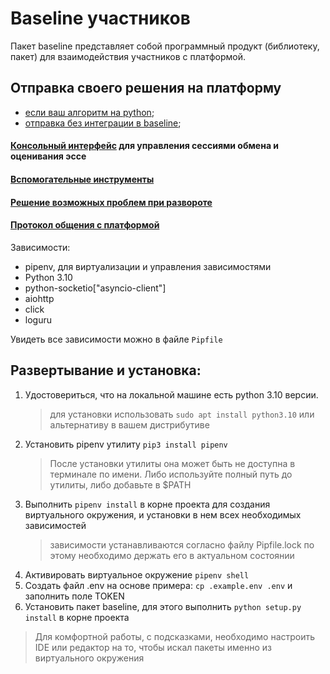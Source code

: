 # Baseline участников
Пакет baseline представляет собой программный продукт (библиотеку, пакет) для взаимодействия участников с платформой.
## Отправка своего решения на платформу
- [если ваш алгоритм на python](/docs/python-native.md);
- [отправка без интеграции в baseline](/docs/to-directory.md);



#### [Консольный интерфейс](/docs/cli.md) для управления сессиями обмена и оценивания эссе
#### [Вспомогательные инструменты](/docs/tools.md)
#### [Решение возможных проблем при развороте](/docs/setup.md)
#### [Протокол общения с платформой](/docs/session-protocol.md)

Зависимости:
  - pipenv, для виртуализации и управления зависимостями
  - Python 3.10
  - python-socketio["asyncio-client"]
  - aiohttp
  - click
  - loguru

Увидеть все зависимости можно в файле `Pipfile`

## Развертывание и установка:
1) Удостовериться, что на локальной машине есть python 3.10 версии.
    > для установки использовать `sudo apt install python3.10` или альтернативу в вашем дистрибутиве
2) Установить pipenv утилиту `pip3 install pipenv`
    > После установки утилиты она может быть не доступна в терминале по имени. 
    > Либо используйте полный путь до утилиты, либо добавьте в $PATH
3) Выполнить `pipenv install` в корне проекта для создания виртуального окружения, и установки в нем всех необходимых зависимостей
    > зависимости устанавливаются согласно файлу Pipfile.lock по этому необходимо держать его в актуальном состоянии
4) Активировать виртуальное окружение `pipenv shell`
5) Создать файл .env на основе примера: `cp .example.env .env` и заполнить поле TOKEN
6) Установить пакет baseline, для этого выполнить `python setup.py install` в корне проекта   

> Для комфортной работы, с подсказками, необходимо настроить IDE или редактор на то, чтобы искал пакеты именно из виртуального окружения